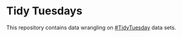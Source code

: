 # Tidy Tuesdays

This repository contains data wrangling on [#TidyTuesday](https://github.com/rfordatascience/tidytuesday) data sets.

